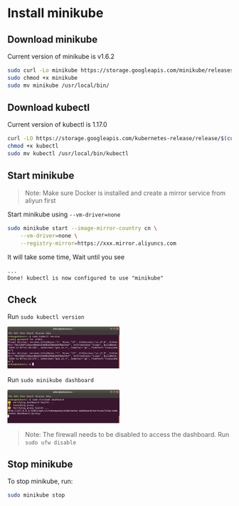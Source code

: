 # Install minikube

## Download minikube

Current version of minikube is v1.6.2
```bash
sudo curl -Lo minikube https://storage.googleapis.com/minikube/releases/latest/minikube-linux-amd64
sudo chmod +x minikube
sudo mv minikube /usr/local/bin/
```

## Download kubectl

Current version of kubectl is 1.17.0
```bash
curl -LO https://storage.googleapis.com/kubernetes-release/release/$(curl -s https://storage.googleapis.com/kubernetes-release/release/stable.txt)/bin/linux/amd64/kubectl
chmod +x kubectl
sudo mv kubectl /usr/local/bin/kubectl
```


## Start minikube

> Note: Make sure Docker is installed and create a mirror service from aliyun first

Start minikube using `--vm-driver=none`
```bash
sudo minikube start --image-mirror-country cn \
	--vm-driver=none \
    --registry-mirror=https://xxx.mirror.aliyuncs.com
```

It will take some time, Wait until you see
```
...
Done! kubectl is now configured to use "minikube"
```

## Check

Run `sudo kubectl version`

<img src="../images/kubectl.png" width='50%'>


Run `sudo minikube dashboard`

<img src="../images/dashboard1.png" width='50%'>

> Note: The firewall needs to be disabled to access the dashboard. Run `sudo ufw disable`


## Stop minikube

To stop minikube, run:
```bash
sudo minikube stop
```
